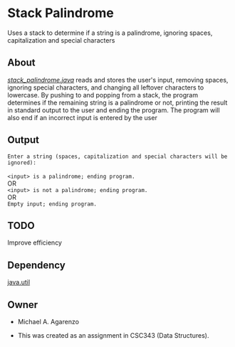 # Stack Palindrome

Uses a stack to determine if a string is a palindrome, ignoring spaces, capitalization and special characters

## About

[*stack_palindrome.java*](src/StackPalindrome.java) reads and stores the user's input, removing spaces, ignoring special characters, and changing all leftover characters to lowercase. By pushing to and popping from a stack, the program determines if the remaining string is a palindrome or not, printing the result in standard output to the user and ending the program. The program will also end if an incorrect input is entered by the user

## Output

`Enter a string (spaces, capitalization and special characters will be ignored):`<br><br>`<input> is a palindrome; ending program.
`<br>OR<br>`<input> is not a palindrome; ending program.`<br>OR<br>`Empty input; ending program.`

## TODO

Improve efficiency

## Dependency

[java.util](https://docs.oracle.com/javase/7/docs/api/java/util/package-summary.html)

## Owner

* Michael A. Agarenzo

* This was created as an assignment in CSC343 (Data Structures).
